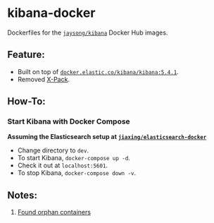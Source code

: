 # kibana-docker

Dockerfiles for the [`jaysong/kibana`](https://hub.docker.com/r/jaysong/kibana/)
Docker Hub images.

## Feature:

- Built on top of [`docker.elastic.co/kibana/kibana:5.4.1`](https://github.com/elastic/kibana-docker/tree/5.4).
- Removed [X-Pack](https://www.elastic.co/guide/en/x-pack/5.4/index.html).

## How-To:

### Start Kibana with Docker Compose

**Assuming the Elasticsearch setup at
[`jiaxing/elasticsearch-docker`](https://github.com/jiaxing/elasticsearch-docker)**

- Change directory to `dev`.
- To start Kibana, `docker-compose up -d`.
- Check it out at `localhost:5601`.
- To stop Kibana, `docker-compose down -v`.

## Notes:
1. [Found orphan containers](https://github.com/docker/compose/issues/3573)

